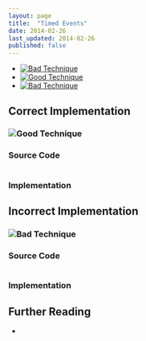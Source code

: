 ```yaml
---
layout: page
title:  "Timed Events"
date: 2014-02-26
last_updated: 2014-02-26
published: false
---
```


-   [![Bad Technique](images/x-small.png "Bad Technique")](#1)
-   [![Good Technique](images/checkmark-small.png "Good Technique")](#2)
-   [![Bad Technique](images/x-small.png "Bad Technique")](#3)

Correct Implementation
----------------------

### ![Good Technique](images/checkmark-small.png "Good Technique")

### Source Code

``` {.code}
```

### Implementation

Incorrect Implementation
------------------------

### ![Bad Technique](images/x-small.png "Bad Technique")

### Source Code

``` {.code}
```

### Implementation

Further Reading
---------------

-   
